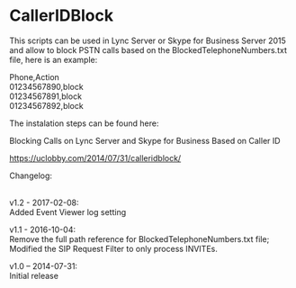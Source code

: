 # CallerIDBlock

This scripts can be used in Lync Server or Skype for Business Server 2015 and allow to block PSTN calls based on the BlockedTelephoneNumbers.txt file, here is an example:

Phone,Action
<br>01234567890,block
<br>01234567891,block
<br>01234567892,block

The instalation steps can be found here:

Blocking Calls on Lync Server and Skype for Business Based on Caller ID

https://uclobby.com/2014/07/31/calleridblock/

Changelog:

<br>v1.2 - 2017-02-08:
<br>Added Event Viewer log setting
<p>v1.1 - 2016-10-04:
<br>Remove the full path reference for BlockedTelephoneNumbers.txt file;
Modified the SIP Request Filter to only process INVITEs.
<p>v1.0 – 2014-07-31:
<br>Initial release
